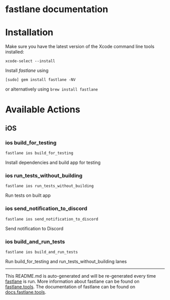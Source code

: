 fastlane documentation
================
# Installation

Make sure you have the latest version of the Xcode command line tools installed:

```
xcode-select --install
```

Install _fastlane_ using
```
[sudo] gem install fastlane -NV
```
or alternatively using `brew install fastlane`

# Available Actions
## iOS
### ios build_for_testing
```
fastlane ios build_for_testing
```
Install dependencies and build app for testing
### ios run_tests_without_building
```
fastlane ios run_tests_without_building
```
Run tests on built app
### ios send_notification_to_discord
```
fastlane ios send_notification_to_discord
```
Send notification to Discord
### ios build_and_run_tests
```
fastlane ios build_and_run_tests
```
Run build_for_testing and run_tests_without_building lanes

----

This README.md is auto-generated and will be re-generated every time [fastlane](https://fastlane.tools) is run.
More information about fastlane can be found on [fastlane.tools](https://fastlane.tools).
The documentation of fastlane can be found on [docs.fastlane.tools](https://docs.fastlane.tools).
